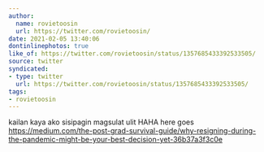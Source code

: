 ```yaml
---
author:
  name: rovietoosin
  url: https://twitter.com/rovietoosin/
date: 2021-02-05 13:40:06
dontinlinephotos: true
like_of: https://twitter.com/rovietoosin/status/1357685433392533505/
source: twitter
syndicated:
- type: twitter
  url: https://twitter.com/rovietoosin/status/1357685433392533505/
tags:
- rovietoosin
---
```


kailan kaya ako sisipagin magsulat ulit HAHA here goes https://medium.com/the-post-grad-survival-guide/why-resigning-during-the-pandemic-might-be-your-best-decision-yet-36b37a3f3c0e